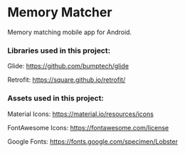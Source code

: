 # Memory Matcher

Memory matching mobile app for Android.


### Libraries used in this project:

Glide: https://github.com/bumptech/glide

Retrofit: https://square.github.io/retrofit/

### Assets used in this project:

Material Icons: https://material.io/resources/icons

FontAwesome Icons: https://fontawesome.com/license

Google Fonts: https://fonts.google.com/specimen/Lobster
